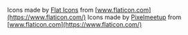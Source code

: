 ---
---

Icons made by [Flat Icons](https://flat-icons.com/) from [www.flaticon.com](https://www.flaticon.com/)
Icons made by [Pixelmeetup](https://www.flaticon.com/authors/pixelmeetup) from [www.flaticon.com](https://www.flaticon.com/)